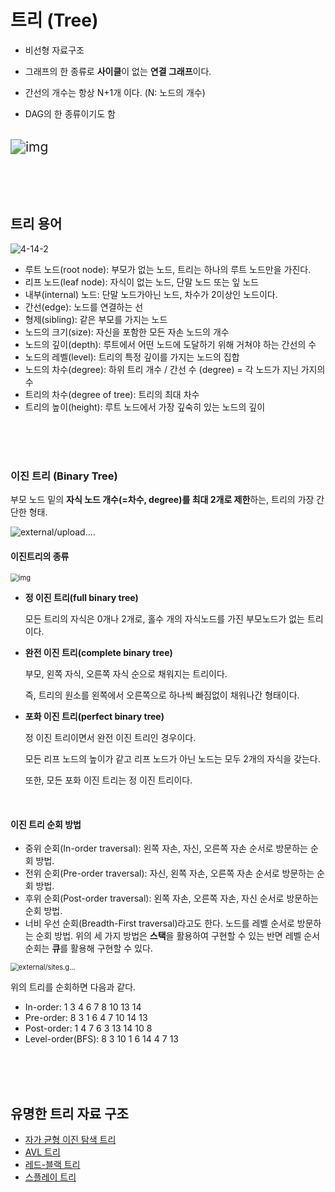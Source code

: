 # 트리 (Tree)

* 비선형 자료구조
* 그래프의 한 종류로 **사이클**이 없는 **연결 그래프**이다.
* 간선의 개수는 항상 N+1개 이다. (N: 노드의 개수)

* DAG의 한 종류이기도 함

<br> 

<img src="https://upload.wikimedia.org/wikipedia/commons/thumb/f/f7/Binary_tree.svg/200px-Binary_tree.svg.png" alt="img" style="zoom:150%;"/>





<br> <br> <br> 

## 트리 용어

<img src="https://w.namu.la/s/606aecc8b8a27d42129f3e13c6db9a871a4566cd88c123689585256281efb5dde5b35f4e516572f0e5f0e419f0ae2be3aedf7a9c8dbb1756d1bf635a48da67ec0cdf0725d4e7bcd081fb91d7dd1a17d74023cb5171e586302cc533d80b4f8427ccc326f389d8d9ead7f19218586e1eae" alt="4-14-2"/>

<br> 

* 루트 노드(root node): 부모가 없는 노드, 트리는 하나의 루트 노드만을 가진다.
* 리프 노드(leaf node): 자식이 없는 노드, 단말 노드 또는 잎 노드
* 내부(internal) 노드: 단말 노드가아닌 노드, 차수가 2이상인 노드이다.
* 간선(edge): 노드를 연결하는 선
* 형제(sibling): 같은 부모를 가지는 노드
* 노드의 크기(size): 자신을 포함한 모든 자손 노드의 개수
* 노드의 깊이(depth): 루트에서 어떤 노드에 도달하기 위해 거쳐야 하는 간선의 수
* 노드의 레벨(level): 트리의 특정 깊이를 가지는 노드의 집합
* 노드의 차수(degree): 하위 트리 개수 / 간선 수 (degree) = 각 노드가 지닌 가지의 수
* 트리의 차수(degree of tree): 트리의 최대 차수
* 트리의 높이(height): 루트 노드에서 가장 깊숙히 있는 노드의 깊이




<br> <br> <br> 


### 이진 트리 (Binary Tree)

부모 노드 밑의 **자식 노드 개수(=차수, degree)를 최대 2개로 제한**하는, 트리의 가장 간단한 형태.

<img src="https://ww.namu.la/s/80babca3318fe49e11009da782d4a7b3969bf17517764fe7dab69b05e0477ba3f057a995cd00c2434b4c964cd08ba76267c879cea21db822565ccd8a50252dae5a99699e3e2842382aeaddd2cfdcc933ad270be195bfb69e31d7195ff47567d7" alt="external/upload...." />

<br> 

#### 이진트리의 종류

<img src="https://t1.daumcdn.net/cfile/tistory/992164335A05B1E21E" alt="img" style="zoom:80%;" />

<br> 

- **정 이진 트리(full binary tree)**

  모든 트리의 자식은 0개나 2개로, 홀수 개의 자식노드를 가진 부모노드가 없는 트리이다.

- **완전 이진 트리(complete binary tree)** 

  부모, 왼쪽 자식, 오른쪽 자식 순으로 채워지는 트리이다.

  즉, 트리의 원소를 왼쪽에서 오른쪽으로 하나씩 빠짐없이 채워나간 형태이다. 

- **포화 이진 트리(perfect binary tree)**

  정 이진 트리이면서 완전 이진 트리인 경우이다.

  모든 리프 노드의 높이가 같고 리프 노드가 아닌 노드는 모두 2개의 자식을 갖는다. 

  또한, 모든 포화 이진 트리는 정 이진 트리이다.

<br> 

#### 이진 트리 순회 방법

- 중위 순회(In-order traversal): 왼쪽 자손, 자신, 오른쪽 자손 순서로 방문하는 순회 방법.
- 전위 순회(Pre-order traversal): 자신, 왼쪽 자손, 오른쪽 자손 순서로 방문하는 순회 방법.
- 후위 순회(Post-order traversal): 왼쪽 자손, 오른쪽 자손, 자신 순서로 방문하는 순회 방법.
- 너비 우선 순회(Breadth-First traversal)라고도 한다. 노드를 레벨 순서로 방문하는 순회 방법. 위의 세 가지 방법은 **스택**을 활용하여 구현할 수 있는 반면 레벨 순서 순회는 **큐**를 활용해 구현할 수 있다.

<img src="https://ww.namu.la/s/8e72dc2a70a4523d258bba6ff2edb2ef2b9240ed67133d1c5a2fd14de683af1d2a462f989102399598c1ca60d425651ea37c3acb14441e0b922b25e82ea9179efcbee8df6f9c8e9a79a8e04dbcb5ff4982f2349a640363e8d1bf7a48742f25e5" alt="external/sites.g..." style="zoom:80%;"/>

<br> 

위의 트리를 순회하면 다음과 같다.

- In-order: 1 3 4 6 7 8 10 13 14
- Pre-order: 8 3 1 6 4 7 10 14 13
- Post-order: 1 4 7 6 3 13 14 10 8
- Level-order(BFS): 8 3 10 1 6 14 4 7 13



<br> <br> <br> 

## 유명한 트리 자료 구조

- [자가 균형 이진 탐색 트리](https://ko.wikipedia.org/wiki/자가_균형_이진_탐색_트리)
- [AVL 트리](https://ko.wikipedia.org/wiki/AVL_트리)
- [레드-블랙 트리](https://ko.wikipedia.org/wiki/레드-블랙_트리)
- [스플레이 트리](https://ko.wikipedia.org/w/index.php?title=스플레이_트리&action=edit&redlink=1)